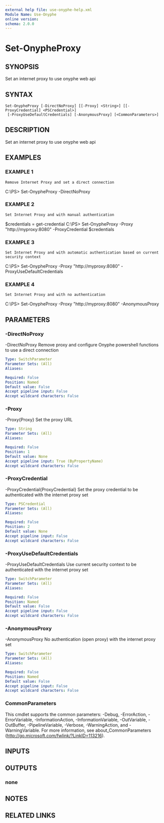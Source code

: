 ```yaml
---
external help file: use-onyphe-help.xml
Module Name: Use-Onyphe
online version:
schema: 2.0.0
---
```


# Set-OnypheProxy

## SYNOPSIS
Set an internet proxy to use onyphe web api

## SYNTAX

```
Set-OnypheProxy [-DirectNoProxy] [[-Proxy] <String>] [[-ProxyCredential] <PSCredential>]
 [-ProxyUseDefaultCredentials] [-AnonymousProxy] [<CommonParameters>]
```

## DESCRIPTION
Set an internet proxy to use onyphe web api

## EXAMPLES

### EXAMPLE 1
```
Remove Internet Proxy and set a direct connection
```

C:\PS\> Set-OnypheProxy -DirectNoProxy

### EXAMPLE 2
```
Set Internet Proxy and with manual authentication
```

$credentials = get-credential 
C:\PS\> Set-OnypheProxy -Proxy "http://myproxy:8080" -ProxyCredential $credentials

### EXAMPLE 3
```
Set Internet Proxy and with automatic authentication based on current security context
```

C:\PS\> Set-OnypheProxy -Proxy "http://myproxy:8080" -ProxyUseDefaultCredentials

### EXAMPLE 4
```
Set Internet Proxy and with no authentication
```

C:\PS\> Set-OnypheProxy -Proxy "http://myproxy:8080" -AnonymousProxy

## PARAMETERS

### -DirectNoProxy
-DirectNoProxy
Remove proxy and configure Onyphe powershell functions to use a direct connection

```yaml
Type: SwitchParameter
Parameter Sets: (All)
Aliases:

Required: False
Position: Named
Default value: False
Accept pipeline input: False
Accept wildcard characters: False
```

### -Proxy
-Proxy{Proxy}
Set the proxy URL

```yaml
Type: String
Parameter Sets: (All)
Aliases:

Required: False
Position: 1
Default value: None
Accept pipeline input: True (ByPropertyName)
Accept wildcard characters: False
```

### -ProxyCredential
-ProxyCredential{ProxyCredential}
Set the proxy credential to be authenticated with the internet proxy set

```yaml
Type: PSCredential
Parameter Sets: (All)
Aliases:

Required: False
Position: 2
Default value: None
Accept pipeline input: False
Accept wildcard characters: False
```

### -ProxyUseDefaultCredentials
-ProxyUseDefaultCredentials
Use current security context to be authenticated with the internet proxy set

```yaml
Type: SwitchParameter
Parameter Sets: (All)
Aliases:

Required: False
Position: Named
Default value: False
Accept pipeline input: False
Accept wildcard characters: False
```

### -AnonymousProxy
-AnonymousProxy
No authentication (open proxy) with the internet proxy set

```yaml
Type: SwitchParameter
Parameter Sets: (All)
Aliases:

Required: False
Position: Named
Default value: False
Accept pipeline input: False
Accept wildcard characters: False
```

### CommonParameters
This cmdlet supports the common parameters: -Debug, -ErrorAction, -ErrorVariable, -InformationAction, -InformationVariable, -OutVariable, -OutBuffer, -PipelineVariable, -Verbose, -WarningAction, and -WarningVariable.
For more information, see about_CommonParameters (http://go.microsoft.com/fwlink/?LinkID=113216).

## INPUTS

## OUTPUTS

### none
## NOTES

## RELATED LINKS
